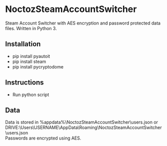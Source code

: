 # NoctozSteamAccountSwitcher
Steam Account Switcher with AES encryption and password protected data files.
Written in Python 3.

## Installation
* pip install pyautoit
* pip install steam
* pip install pycryptodome

## Instructions
* Run python script

## Data
Data is stored in %appdata%\NoctozSteamAccountSwitcher\users.json or DRIVE:\Users\USERNAME\AppData\Roaming\NoctozSteamAccountSwitcher\users.json  
Passwords are encrypted using AES.

